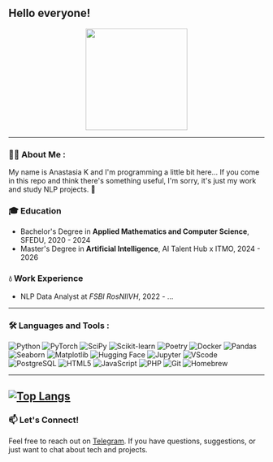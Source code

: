 ## Hello everyone!

<div id="header" align="center">
  <img src="https://i.giphy.com/media/v1.Y2lkPTc5MGI3NjExZjllM3UwanFvNHBhMGlwa2E0aHc2enZyaXAxdnd6cmFidm1uaWxyNyZlcD12MV9pbnRlcm5hbF9naWZfYnlfaWQmY3Q9Zw/H1dxi6xdh4NGQCZSvz/giphy.gif" width="200"/>
</div>

--- 
### :woman_technologist: About Me :
My name is Anastasia K and I'm programming a little bit here... If you come in this repo and think there's something useful, I'm sorry, it's just my work and study NLP projects. 👀

### 🎓 Education
- Bachelor's Degree in **Applied Mathematics and Computer Science**, SFEDU, 2020 - 2024
- Master's Degree in **Artificial Intelligence**, AI Talent Hub x ITMO, 2024 - 2026

### 💧 Work Experience
- NLP Data Analyst at _FSBI RosNIIVH_, 2022 - ...
--- 
### :hammer_and_wrench: Languages and Tools :

![Python](https://img.shields.io/badge/-Python-090909?style=for-the-badge&logo=python) 
![PyTorch](https://img.shields.io/badge/-PyTorch-090909?style=for-the-badge&logo=pytorch) 
![SciPy](https://img.shields.io/badge/-SciPy-090909?style=for-the-badge&logo=scipy) 
![Scikit-learn](https://img.shields.io/badge/-Scikit--learn-090909?style=for-the-badge&logo=scikit-learn)
![Poetry](https://img.shields.io/badge/-Poetry-090909?style=for-the-badge&logo=poetry) 
![Docker](https://img.shields.io/badge/-Docker-090909?style=for-the-badge&logo=docker) 
![Pandas](https://img.shields.io/badge/-Pandas-090909?style=for-the-badge&logo=pandas) 
![Seaborn](https://img.shields.io/badge/-Seaborn-090909?style=for-the-badge&logo=seaborn) 
![Matplotlib](https://img.shields.io/badge/-Matplotlib-090909?style=for-the-badge&logo=matplotlib) 
![Hugging Face](https://img.shields.io/badge/-Huggingface-090909?style=for-the-badge&logo=huggingface) 
![Jupyter](https://img.shields.io/badge/-Jupyter-090909?style=for-the-badge&logo=jupyter) 
![VScode](https://img.shields.io/badge/-VScode-090909?style=for-the-badge&logo=visualstudio) 
![PostgreSQL](https://img.shields.io/badge/-PostgreSQL-090909?style=for-the-badge&logo=postgresql) 
![HTML5](https://img.shields.io/badge/-HTML5-090909?style=for-the-badge&logo=html5) 
![JavaScript](https://img.shields.io/badge/-JavaScript-090909?style=for-the-badge&logo=javascript) 
![PHP](https://img.shields.io/badge/-PHP-090909?style=for-the-badge&logo=php) 
![Git](https://img.shields.io/badge/-Git-090909?style=for-the-badge&logo=git) 
![Homebrew](https://img.shields.io/badge/-Homebrew-090909?style=for-the-badge&logo=homebrew)

--- 

[![Top Langs](https://github-readme-stats.vercel.app/api/top-langs/?username=katimanova&layout=compact&theme=vision-friendly-dark)](https://github.com/anuraghazra/github-readme-stats)
--- 
### 📫 Let's Connect!
Feel free to reach out on [Telegram](https://t.me/k_anastasia_t). If you have questions, suggestions, or just want to chat about tech and projects.
